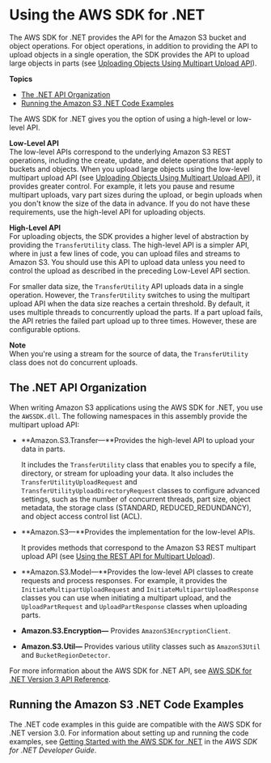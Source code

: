 # Using the AWS SDK for \.NET<a name="UsingTheMPDotNetAPI"></a>

The AWS SDK for \.NET provides the API for the Amazon S3 bucket and object operations\. For object operations, in addition to providing the API to upload objects in a single operation, the SDK provides the API to upload large objects in parts \(see [Uploading Objects Using Multipart Upload API](uploadobjusingmpu.md)\)\. 

**Topics**
+ [The \.NET API Organization](#DotNetAPIOrg)
+ [Running the Amazon S3 \.NET Code Examples](#TestingDotNetApiSamples)

The AWS SDK for \.NET gives you the option of using a high\-level or low\-level API\. 

**Low\-Level API**  
The low\-level APIs correspond to the underlying Amazon S3 REST operations, including the create, update, and delete operations that apply to buckets and objects\. When you upload large objects using the low\-level multipart upload API \(see [Uploading Objects Using Multipart Upload API](uploadobjusingmpu.md)\), it provides greater control\. For example, it lets you pause and resume multipart uploads, vary part sizes during the upload, or begin uploads when you don't know the size of the data in advance\. If you do not have these requirements, use the high\-level API for uploading objects\.

**High\-Level API**  
For uploading objects, the SDK provides a higher level of abstraction by providing the `TransferUtility` class\. The high\-level API is a simpler API, where in just a few lines of code, you can upload files and streams to Amazon S3\. You should use this API to upload data unless you need to control the upload as described in the preceding Low\-Level API section\.

For smaller data size, the `TransferUtility` API uploads data in a single operation\. However, the `TransferUtility` switches to using the multipart upload API when the data size reaches a certain threshold\. By default, it uses multiple threads to concurrently upload the parts\. If a part upload fails, the API retries the failed part upload up to three times\. However, these are configurable options\. 

**Note**  
When you're using a stream for the source of data, the `TransferUtility` class does not do concurrent uploads\.

## The \.NET API Organization<a name="DotNetAPIOrg"></a>

When writing Amazon S3 applications using the AWS SDK for \.NET, you use the `AWSSDK.dll`\. The following namespaces in this assembly provide the multipart upload API:
+ **Amazon\.S3\.Transfer—**Provides the high\-level API to upload your data in parts\. 

  It includes the `TransferUtility` class that enables you to specify a file, directory, or stream for uploading your data\. It also includes the `TransferUtilityUploadRequest` and `TransferUtilityUploadDirectoryRequest` classes to configure advanced settings, such as the number of concurrent threads, part size, object metadata, the storage class \(STANDARD, REDUCED\_REDUNDANCY\), and object access control list \(ACL\)\.
+ **Amazon\.S3—**Provides the implementation for the low\-level APIs\. 

  It provides methods that correspond to the Amazon S3 REST multipart upload API \(see [Using the REST API for Multipart Upload](UsingRESTAPImpUpload.md)\)\.
+ **Amazon\.S3\.Model—**Provides the low\-level API classes to create requests and process responses\. For example, it provides the `InitiateMultipartUploadRequest` and `InitiateMultipartUploadResponse` classes you can use when initiating a multipart upload, and the `UploadPartRequest` and `UploadPartResponse` classes when uploading parts\. 
+ **Amazon\.S3\.Encryption—** Provides `AmazonS3EncryptionClient`\.
+ **Amazon\.S3\.Util—** Provides various utility classes such as `AmazonS3Util` and `BucketRegionDetector`\.

For more information about the AWS SDK for \.NET API, see [AWS SDK for \.NET Version 3 API Reference](http://docs.aws.amazon.com/sdkfornet/v3/apidocs/Index.html)\. 

## Running the Amazon S3 \.NET Code Examples<a name="TestingDotNetApiSamples"></a>

The \.NET code examples in this guide are compatible with the AWS SDK for \.NET version 3\.0\. For information about setting up and running the code examples, see [Getting Started with the AWS SDK for \.NET](http://docs.aws.amazon.com/sdk-for-net/v3/developer-guide/net-dg-setup.html) in the *AWS SDK for \.NET Developer Guide*\. 